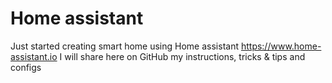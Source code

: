 # Home assistant
Just started creating smart home using Home assistant https://www.home-assistant.io
I will share here on GitHub my instructions, tricks & tips and configs
